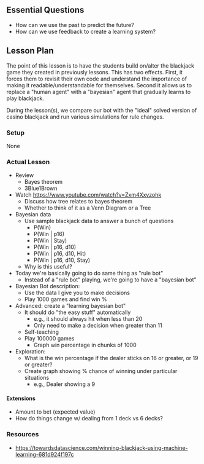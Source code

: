 ## Essential Questions

- How can we use the past to predict the future?
- How can we use feedback to create a learning system?

## Lesson Plan

The point of this lesson is to have the students build on/alter the blackjack
game they created in previously lessons. This has two effects. First, it forces
them to revisit their own code and understand the importance of making it
readable/understandable for themselves. Second it allows us to replace a "human
agent" with a "bayesian" agent that gradually learns to play blackjack.

During the lesson(s), we compare our bot with the "ideal" solved version of
casino blackjack and run various simulations for rule changes.

### Setup

None

### Actual Lesson

- Review
    - Bayes theorem
    - 3Blue1Brown
- Watch https://www.youtube.com/watch?v=Zxm4Xxvzohk
    - Discuss how tree relates to bayes theorem
    - Whether to think of it as a Venn Diagram or a Tree
- Bayesian data
    - Use sample blackjack data to answer a bunch of questions
        - P(Win)
        - P(Win | p16)
        - P(Win | Stay)
        - P(Win | p16, d10)
        - P(Win | p16, d10, Hit)
        - P(Win | p16, d10, Stay)
    - Why is this useful?
- Today we're basically going to do same thing as "rule bot"
    - Instead of a "rule bot" playing, we're going to have a "bayesian bot"
- Bayesian Bot description:
    - Use the data I give you to make decisions
    - Play 1000 games and find win %
- Advanced: create a "learning bayesian bot"
    - It should do "the easy stuff" automatically
        - e.g., it should always hit when less than 20
        - Only need to make a decision when greater than 11
    - Self-teaching
    - Play 100000 games
        - Graph win percentage in chunks of 1000
- Exploration:
    - What is the win percentage if the dealer sticks on 16 or greater, or 19 or greater?
    - Create graph showing % chance of winning under particular situations
        - e.g., Dealer showing a 9

#### Extensions

- Amount to bet (expected value)
- How do things change w/ dealing from 1 deck vs 6 decks?

### Resources

- https://towardsdatascience.com/winning-blackjack-using-machine-learning-681d924f197c
